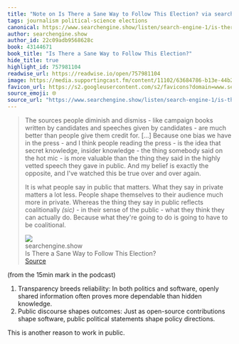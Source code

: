 ```yaml
---
title: "Note on Is There a Sane Way to Follow This Election? via searchengine.show"
tags: journalism political-science elections
canonical: https://www.searchengine.show/listen/search-engine-1/is-there-a-sane-way-to-follow-this-election
author: searchengine.show
author_id: 22c09adb9568628c
book: 43144671
book_title: "Is There a Sane Way to Follow This Election?"
hide_title: true
highlight_id: 757981104
readwise_url: https://readwise.io/open/757981104
image: https://media.supportingcast.fm/content/11102/63684786-b13e-44b2-8d16-bcdaf6f401e3.jpg
favicon_url: https://s2.googleusercontent.com/s2/favicons?domain=www.searchengine.show
source_emoji: 🌐
source_url: "https://www.searchengine.show/listen/search-engine-1/is-there-a-sane-way-to-follow-this-election#:~:text=The%20sources%20people,to%20be%20coalitional."
---
```


> The sources people diminish and dismiss - like campaign books written by candidates and speeches given by candidates - are much better than people give them credit for. [...] Because one bias we have in the press - and I think people reading the press - is the idea that secret knowledge, insider knowledge - the thing somebody said on the hot mic - is more valuable than the thing they said in the highly vetted speech they gave in public. And my belief is exactly the opposite, and I've watched this be true over and over again.
> 
> It is what people say in public that matters. What they say in private matters a lot less. People shape themselves to their audience much more in private. Whereas the thing they say in public reflects coalitionally _(sic)_ - in their sense of the public - what they think they can actually do. Because what they're going to do is going to have to be coalitional.
> <div class="quoteback-footer"><div class="quoteback-avatar"><img class="mini-favicon" src="https://s2.googleusercontent.com/s2/favicons?domain=www.searchengine.show"></div><div class="quoteback-metadata"><div class="metadata-inner"><span style="display:none">FROM:</span><div aria-label="searchengine.show" class="quoteback-author"> searchengine.show</div><div aria-label="Is There a Sane Way to Follow This Election?" class="quoteback-title"> Is There a Sane Way to Follow This Election?</div></div></div><div class="quoteback-backlink"><a target="_blank" aria-label="go to the full text of this quotation" rel="noopener" href="https://www.searchengine.show/listen/search-engine-1/is-there-a-sane-way-to-follow-this-election#:~:text=The%20sources%20people,to%20be%20coalitional." class="quoteback-arrow"> Source</a></div></div>

(from the 15min mark in the podcast)

 1. Transparency breeds reliability: In both politics and software, openly shared information often proves more dependable than hidden knowledge.
 2. Public discourse shapes outcomes: Just as open-source contributions shape software, public political statements shape policy directions.

This is another reason to work in public.